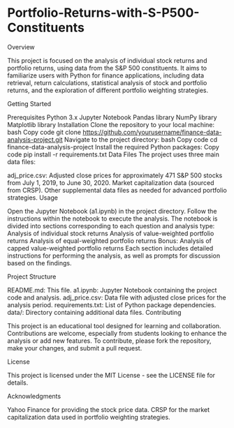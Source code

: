 # Portfolio-Returns-with-S-P500-Constituents
Overview

This project is focused on the analysis of individual stock returns and portfolio returns, using data from the S&P 500 constituents. It aims to familiarize users with Python for finance applications, including data retrieval, return calculations, statistical analysis of stock and portfolio returns, and the exploration of different portfolio weighting strategies.

Getting Started

Prerequisites
Python 3.x
Jupyter Notebook
Pandas library
NumPy library
Matplotlib library
Installation
Clone the repository to your local machine:
bash
Copy code
git clone https://github.com/yourusername/finance-data-analysis-project.git
Navigate to the project directory:
bash
Copy code
cd finance-data-analysis-project
Install the required Python packages:
Copy code
pip install -r requirements.txt
Data Files
The project uses three main data files:

adj_price.csv: Adjusted close prices for approximately 471 S&P 500 stocks from July 1, 2019, to June 30, 2020.
Market capitalization data (sourced from CRSP).
Other supplemental data files as needed for advanced portfolio strategies.
Usage

Open the Jupyter Notebook (a1.ipynb) in the project directory.
Follow the instructions within the notebook to execute the analysis. The notebook is divided into sections corresponding to each question and analysis type:
Analysis of individual stock returns
Analysis of value-weighted portfolio returns
Analysis of equal-weighted portfolio returns
Bonus: Analysis of capped value-weighted portfolio returns
Each section includes detailed instructions for performing the analysis, as well as prompts for discussion based on the findings.

Project Structure

README.md: This file.
a1.ipynb: Jupyter Notebook containing the project code and analysis.
adj_price.csv: Data file with adjusted close prices for the analysis period.
requirements.txt: List of Python package dependencies.
data/: Directory containing additional data files.
Contributing

This project is an educational tool designed for learning and collaboration. Contributions are welcome, especially from students looking to enhance the analysis or add new features. To contribute, please fork the repository, make your changes, and submit a pull request.

License

This project is licensed under the MIT License - see the LICENSE file for details.

Acknowledgments

Yahoo Finance for providing the stock price data.
CRSP for the market capitalization data used in portfolio weighting strategies.
